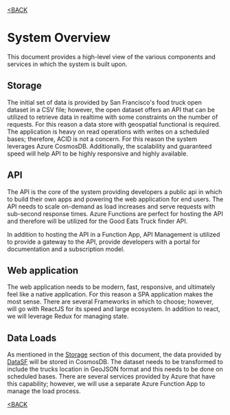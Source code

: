 [<BACK](README.md)

# System Overview
This document provides a high-level view of the various components and services in which the system is built upon.

## Storage 
The initial set of data is provided by San Francisco's food truck open dataset in a CSV file; however, the open dataset offers an API that can be utilized to retrieve data in realtime with some constraints on the number of requests.  For this reason a data store with geospatial functional is required.  The application is heavy on read operations with writes on a scheduled bases; therefore, ACID is not a concern. For this reason the system leverages Azure CosmosDB.  Additionally, the scalability and guaranteed speed will help API to be highly responsive and highly available.   

## API
The API is the core of the system providing developers a public api in which to build their own apps and powering the web application for end users.  The API needs to scale on-demand as load increases and serve requests with sub-second response times. Azure Functions are perfect for hosting the API and therefore will be utilized for the Good Eats Truck finder API.  

In addition to hosting the API in a Function App, API Management is utilized to provide a gateway to the API, provide developers with a portal for documentation and a subscription model.  

## Web application
The web application needs to be modern, fast, responsive, and ultimately feel like a native application. For this reason a SPA application makes the most sense. There are several Frameworks in which to choose; however, will go with ReactJS for its speed and large ecosystem.  In addition to react, we will leverage Redux for managing state.

## Data Loads
As mentioned in the [Storage](##storage) section of this document, the data provided by [DataSF](https://data.sfgov.org/Economy-and-Community/Mobile-Food-Facility-Permit/rqzj-sfat/data) will be stored in CosmosDB.  The dataset needs to be transformed to include the trucks location in GeoJSON format and this needs to be done on scheduled bases.  There are several services provided by Azure that have this capability; however, we will use a separate Azure Function App to manage the load process.




[<BACK](README.md)